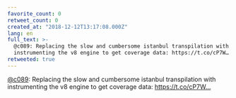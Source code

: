 ```yaml
---
favorite_count: 0
retweet_count: 0
created_at: "2018-12-12T13:17:08.000Z"
lang: en
full_text: >-
  @c089: Replacing the slow and cumbersome istanbul transpilation with
  instrumenting the v8 engine to get coverage data: https://t.co/cP7W…
retweeted: true
---
```


[@c089](https://twitter.com/c089): Replacing the slow and cumbersome istanbul
transpilation with instrumenting the v8 engine to get coverage data:
https://t.co/cP7W…

